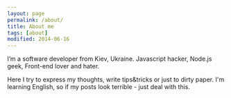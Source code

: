 ```yaml
---
layout: page
permalink: /about/
title: About me
tags: [about]
modified: 2014-06-16
---
```

I’m a software developer from Kiev, Ukraine.
Javascript hacker, Node.js geek, Front-end lover and hater.

Here I try to express my thoughts, write tips&tricks or just  to dirty paper.
I'm learning English, so if my posts look terrible - just deal with this.
